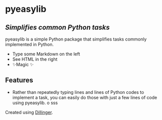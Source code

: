 # pyeasylib
## _Simplifies common Python tasks_

pyeasylib is a simple Python package that simplifies tasks commonly
implemented in Python. 

- Type some Markdown on the left
- See HTML in the right
- ✨Magic ✨

## Features

- Rather than repeatedly typing lines and lines of Python codes to implement a task, you can easily do those with just a few lines of code using pyeasylib.
o sss




Created using [Dillinger](https://dillinger.io/).

